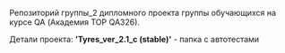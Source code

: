 Репозиторий группы_2 дипломного проекта группы обучающихся на курсе QA (Академия TOP QA326). 

Детали проекта:
**'Tyres_ver_2.1_с (stable)'** - папка с автотестами
